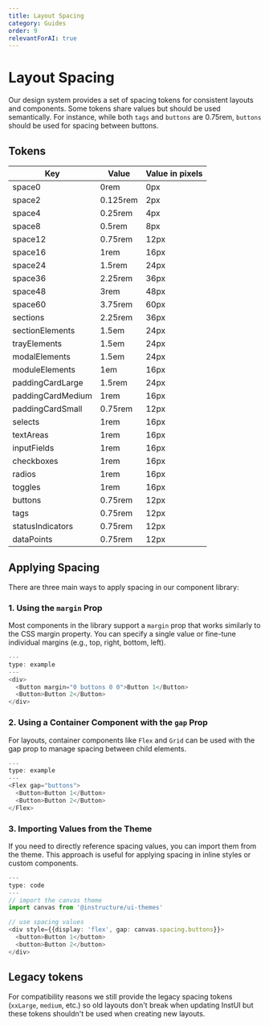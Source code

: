 ```yaml
---
title: Layout Spacing
category: Guides
order: 9
relevantForAI: true
---
```


# Layout Spacing

Our design system provides a set of spacing tokens for consistent layouts and components. Some tokens share values but should be used semantically. For instance, while both `tags` and `buttons` are 0.75rem, `buttons` should be used for spacing between buttons.

## Tokens

| Key               | Value    | Value in pixels |
| ----------------- | -------- | --------------- |
| space0            | 0rem     | 0px             |
| space2            | 0.125rem | 2px             |
| space4            | 0.25rem  | 4px             |
| space8            | 0.5rem   | 8px             |
| space12           | 0.75rem  | 12px            |
| space16           | 1rem     | 16px            |
| space24           | 1.5rem   | 24px            |
| space36           | 2.25rem  | 36px            |
| space48           | 3rem     | 48px            |
| space60           | 3.75rem  | 60px            |
| sections          | 2.25rem  | 36px            |
| sectionElements   | 1.5em    | 24px            |
| trayElements      | 1.5em    | 24px            |
| modalElements     | 1.5em    | 24px            |
| moduleElements    | 1em      | 16px            |
| paddingCardLarge  | 1.5rem   | 24px            |
| paddingCardMedium | 1rem     | 16px            |
| paddingCardSmall  | 0.75rem  | 12px            |
| selects           | 1rem     | 16px            |
| textAreas         | 1rem     | 16px            |
| inputFields       | 1rem     | 16px            |
| checkboxes        | 1rem     | 16px            |
| radios            | 1rem     | 16px            |
| toggles           | 1rem     | 16px            |
| buttons           | 0.75rem  | 12px            |
| tags              | 0.75rem  | 12px            |
| statusIndicators  | 0.75rem  | 12px            |
| dataPoints        | 0.75rem  | 12px            |

## Applying Spacing

There are three main ways to apply spacing in our component library:

### 1. Using the `margin` Prop

Most components in the library support a `margin` prop that works similarly to the CSS margin property. You can specify a single value or fine-tune individual margins (e.g., top, right, bottom, left).

```ts
---
type: example
---
<div>
  <Button margin="0 buttons 0 0">Button 1</Button>
  <Button>Button 2</Button>
</div>
```

### 2. Using a Container Component with the `gap` Prop

For layouts, container components like `Flex` and `Grid` can be used with the gap prop to manage spacing between child elements.

```ts
---
type: example
---
<Flex gap="buttons">
  <Button>Button 1</Button>
  <Button>Button 2</Button>
</Flex>
```

### 3. Importing Values from the Theme

If you need to directly reference spacing values, you can import them from the theme. This approach is useful for applying spacing in inline styles or custom components.

```ts
---
type: code
---
// import the canvas theme
import canvas from '@instructure/ui-themes'

// use spacing values
<div style={{display: 'flex', gap: canvas.spacing.buttons}}>
  <button>Button 1</button>
  <button>Button 2</button>
</div>
```

## Legacy tokens

For compatibility reasons we still provide the legacy spacing tokens (`xxLarge`, `medium`, etc.) so old layouts don't break when updating InstUI but these tokens shouldn't be used when creating new layouts.
